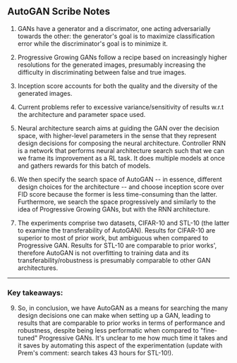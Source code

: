 ## AutoGAN Scribe Notes

1. GANs have a generator and a discrimator, one acting adversarially towards the other: the generator's goal is to maximize classification error while the discriminator's goal is to minimize it.

2. Progressive Growing GANs follow a recipe based on increasingly higher resolutions for the generated images, presumably increasing the difficulty in discriminating between false and true images.

3. Inception score accounts for both the quality and the diversity of the generated images.

4. Current problems refer to excessive variance/sensitivity of results w.r.t the architecture and parameter space used.

6. Neural architecture search aims at guiding the GAN over the decision space, with higher-level parameters in the sense that they represent design decisions for composing the neural architecture. Controller RNN is a network that performs neural architecture search such that we can we frame its improvement as a RL task. It does multiple models at once and gathers rewards for this batch of models.

7. We then specify the search space of AutoGAN -- in essence, different design choices for the architecture -- and choose inception score over FID score because the former is less time-consuming than the latter. Furthermore, we search the space progressively and similarly to the idea of Progressive Growing GANs, but with the RNN architecture.

8. The experiments comprise two datasets, CIFAR-10 and STL-10 (the latter to examine the transferability of AutoGAN). Results for CIFAR-10 are superior to most of prior work, but ambiguous when compared to Progressive GAN. Results for STL-10 are comparable to prior works', therefore AutoGAN is not overfitting to training data and its transferability/robustness is presumably comparable to other GAN architectures.
---
### Key takeaways:

9. So, in conclusion, we have AutoGAN as a means for searching the many design decisions one can make when setting up a GAN, leading to results that are comparable to prior works in terms of performance and robustness, despite being less performatic when compared to "fine-tuned" Progressive GANs. It's unclear to me how much time it takes and it saves by automating this aspect of the experimentation (update with Prem's comment: search takes 43 hours for STL-10!).
